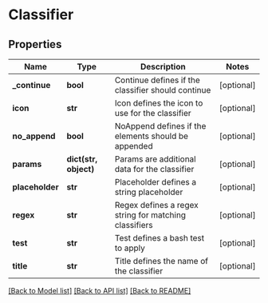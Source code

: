 # Classifier

## Properties
Name | Type | Description | Notes
------------ | ------------- | ------------- | -------------
**_continue** | **bool** | Continue defines if the classifier should continue | [optional] 
**icon** | **str** | Icon defines the icon to use for the classifier | [optional] 
**no_append** | **bool** | NoAppend defines if the elements should be appended | [optional] 
**params** | **dict(str, object)** | Params are additional data for the classifier | [optional] 
**placeholder** | **str** | Placeholder defines a string placeholder | [optional] 
**regex** | **str** | Regex defines a regex string for matching classifiers | [optional] 
**test** | **str** | Test defines a bash test to apply | [optional] 
**title** | **str** | Title defines the name of the classifier | [optional] 

[[Back to Model list]](../README.md#documentation-for-models) [[Back to API list]](../README.md#documentation-for-api-endpoints) [[Back to README]](../README.md)


